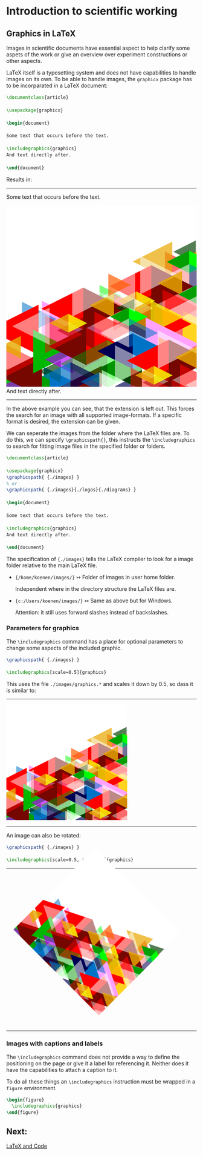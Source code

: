 # Introduction to scientific working

## Graphics in LaTeX

Images in scientific documents have essential aspect to help clarify some aspets
of the work or give an overview over experiment constructions or other aspects.

LaTeX itself is a typesetting system and does not have capabilities to handle
images on its own.
To be able to handle images, the `graphicx` package has to be incorparated in a
LaTeX document:

```Latex
\documentclass{article}

\usepackage{graphicx}

\begin{document}

Some text that occurs before the text.

\includegraphics{graphics}
And text directly after.

\end{document}
```

Results in:

---

Some text that occurs before the text.

![Example Image](graphics.png)
And text directly after.

---

In the above example you can see, that the extension is left out.
This forces the search for an image with all supported image-formats.
If a specific format is desired, the extension can be given.

We can seperate the images from the folder where the LaTeX files are.
To do this, we can specify `\graphicspath{}`, this instructs the
`\includegraphics` to search for fitting image files in the specified folder or
folders.

```Latex
\documentclass{article}

\usepackage{graphicx}
\graphicspath{ {./images} }
% or
\graphicspath{ {./images}{./logos}{./diagrams} }

\begin{document}

Some text that occurs before the text.

\includegraphics{graphics}
And text directly after.

\end{document}
```

The specification of `{./images}` tells the LaTeX compiler to look for a image
folder relative to the main LaTeX file.

- `{/home/koenen/images/}` ↣ Folder of images in user home folder.

  Independent where in the directory structure the LaTeX files are.

- `{c:/Users/koenen/images/}` ↣ Same as above but for Windows.

  Attention: it still uses forward slashes instead of backslashes.

### Parameters for graphics

The `\includegraphics` command has a place for optional parameters to change
some aspects of the included graphic.

```Latex
\graphicspath{ {./images} }

\includegraphics[scale=0.5]{graphics}
```

This uses the file `./images/graphics.*` and scales it down by 0.5, so dass it
is similar to:

---

<img src="graphics.png" width="320px" />

---

An image can also be rotated:

```Latex
\graphicspath{ {./images} }

\includegraphics[scale=0.5, angle=45]{graphics}
```

---

<div style="height: 400px; padding-left: 80px">
  <img src="graphics.png" width="320px" style="transform: rotate(45deg)" />
</div>

---

### Images with captions and labels

The `\includegraphics` command does not provide a way to define the positioning
on the page or give it a label for referencing it.
Neither does it have the capabilities to attach a caption to it.

To do all these things an `\includegraphics` instruction must be wrapped in a
`figure` environment.

```Latex
\begin{figure}
  \includegraphics{graphics}
\end{figure}
```

## Next:

[LaTeX and Code](LaTeX-Code.md)
